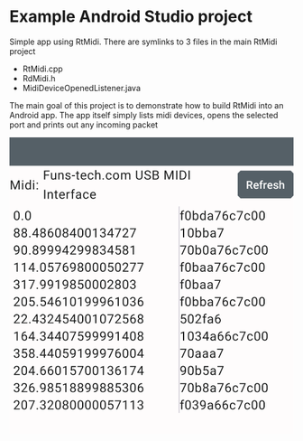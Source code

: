 # Example Android Studio project

Simple app using RtMidi. There are symlinks to 3 files in the main RtMidi
project

- RtMidi.cpp
- RdMidi.h
- MidiDeviceOpenedListener.java

The main goal of this project is to demonstrate how to build RtMidi into an
Android app. The app itself simply lists midi devices, opens the selected port
and prints out any incoming packet

![Screenshot](./images/midi.png)
